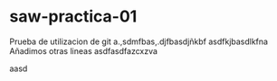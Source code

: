 # saw-practica-01
Prueba de utilizacion de git
a.,sdmfbas,.djfbasdjñkbf
asdfkjbasdlkfna
Añadimos
otras
lineas
asdfasdfazcxzva



aasd
